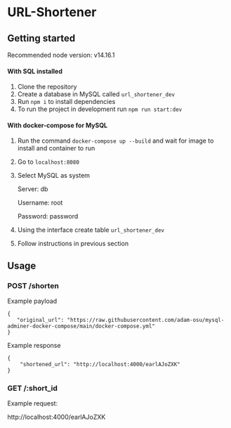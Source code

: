 # URL-Shortener

## Getting started

Recommended node version: v14.16.1

#### With SQL installed

1. Clone the repository
2. Create a database in MySQL called `url_shortener_dev`
3. Run `npm i` to install dependencies
4. To run the project in development run `npm run start:dev`

#### With docker-compose for MySQL

1. Run the command `docker-compose up --build` and wait for image to install and container to run
2. Go to `localhost:8080`
3. Select MySQL as system

   Server: db

   Username: root

   Password: password

4. Using the interface create table `url_shortener_dev`
5. Follow instructions in previous section

## Usage

### POST /shorten

Example payload

```
{
   "original_url": "https://raw.githubusercontent.com/adam-osu/mysql-adminer-docker-compose/main/docker-compose.yml"
}
```

Example response

```
{
    "shortened_url": "http://localhost:4000/earlAJoZXK"
}
```

### GET /:short_id

Example request:

http://localhost:4000/earlAJoZXK
